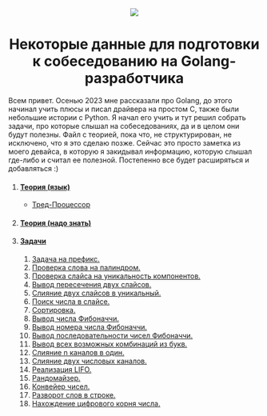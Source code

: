 <div align="center">
  <img src="https://github.com/Sparkmoons/go_ez_tasks/blob/main/img/gogogo.png">
  <h1>Некоторые данные для подготовки к собеседованию на Golang-разработчика</h1>
</div>


Всем привет. 
Осенью 2023 мне рассказали про Golang, до этого начинал учить плюсы и писал драйвера на простом С, также были небольшие истории с Python. Я начал его учить и тут решил собрать задачи, про которые слышал на собеседованиях, да и в целом они будут полезны. 
Файл с теорией, пока что, не структурирован, не исключено, что я это сделаю позже. Сейчас это просто заметка из моего девайса, в которую я закидывал информацию, которую слышал где-либо и считал ее полезной.
Постепенно все будет расширяться и добавляться :)



1. #### [Теория (язык)](https://github.com/Sparkmoons/go_ez_tasks/blob/main/readme/T.md)
   - [Тред-Процессор](blob/main/readme/T#1)
3. #### [Теория (надо знать)](https://github.com/Sparkmoons/go_ez_tasks/blob/main/readme/T2.md)

4. #### [Задачи](#tasks)
    1. [Задача на префикс.](https://github.com/Sparkmoons/go_ez_tasks/blob/main/readme/PREFIX.md)
    2. [Проверка слова на палиндром.](https://github.com/Sparkmoons/go-ez-tasks/blob/main/readme/PALINDROM.md)
    3. [Проверка слайса на уникальность компонентов.](https://github.com/Sparkmoons/go_ez_tasks/blob/main/readme/UNIQUE.md)
    4. [Вывод пересечения двух слайсов.](https://github.com/Sparkmoons/go_ez_tasks/blob/main/readme/CROSS.md)
    5. [Слияние двух слайсов в уникальный.](https://github.com/Sparkmoons/go_ez_tasks/blob/main/readme/UNIQUE_SL.md)
    6. [Поиск числа в слайсе.](https://github.com/Sparkmoons/go_ez_tasks/blob/main/readme/FIND_NUMB.md)
    7. [Сортировка.](https://github.com/Sparkmoons/go-ez-tasks/blob/main/readme/SORT.md)
    8. [Вывод числа Фибоначчи.](https://github.com/Sparkmoons/go-ez-tasks/blob/main/readme/FIBNUM.md)
    9. [Вывод номера числа Фибоначчи.](https://github.com/Sparkmoons/go-ez-tasks/blob/main/readme/FIBNUMNUM.md)
    10. [Вывод последовательности чисел Фибоначчи.](https://github.com/Sparkmoons/go-ez-tasks/blob/main/readme/FIBSEQ.md)
    11. [Вывод всех возможных комбинаций из букв.](https://github.com/Sparkmoons/go-ez-tasks/blob/main/readme/ALLCOMB.md)
    12. [Слияние n каналов в один.](https://github.com/Sparkmoons/go_ez_tasks/blob/main/readme/MERGE_CH.md)
    13. [Слияние двух числовых каналов.](https://github.com/Sparkmoons/go-ez-tasks/blob/main/readme/TWOINTONE.md)
    14. [Реализация LIFO.](https://github.com/Sparkmoons/go_ez_tasks/blob/main/readme/LIFO.md)
    15. [Рандомайзер.](https://github.com/Sparkmoons/go-ez-tasks/blob/main/readme/RANDOMIZER.md)
    16. [Конвейер чисел.](https://github.com/Sparkmoons/go-ez-tasks/blob/main/readme/CONVEYER.md)
    17. [Разворот слов в строке.](https://github.com/Sparkmoons/go-ez-tasks/blob/main/readme/REVERSEWORD.md)
    18. [Нахождение цифрового корня числа.](https://github.com/Sparkmoons/go-ez-tasks/blob/main/readme/DROOT.md)
